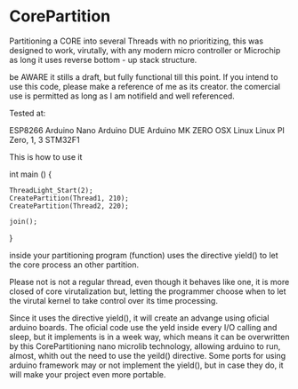 # CorePartition
Partitioning a CORE into several Threads with no prioritizing, this was designed to work, virutally, with any modern micro controller or Microchip as long it uses reverse bottom - up stack structure.

be AWARE it stills a draft, but fully functional till this point. If you intend  to use this code, please make a reference of me as its creator. the comercial use is permitted as long as I am notifield and well referenced.

Tested at:

   ESP8266
   Arduino Nano
   Arduino DUE
   Arduino MK ZERO
   OSX
   Linux
   Linux PI Zero, 1, 3 
   STM32F1

This is how to use it 


int main ()
{

    ThreadLight_Start(2);   
    CreatePartition(Thread1, 210);
    CreatePartition(Thread2, 220);

    join();
}

inside your partitioning program (function) uses the directive yield() to let the core process an other partition.

Please not is not a regular thread, even though it behaves like one, it is more closed of core virutalization but, letting the programmer choose when to let the virutal kernel to take control over its time processing.

Since it uses the directive yield(), it will create an advange using oficial arduino boards. The oficial code use the yeld inside every I/O calling and sleep, but it implements is in a week way, which means it can be overwritten by this CorePartitioning nano microlib technology, allowing arduino to run, almost, whith out the need to use the yeild() directive. Some ports for using arduino framework may or not implement the yield(), but in case they do, it will make your project even more portable.


